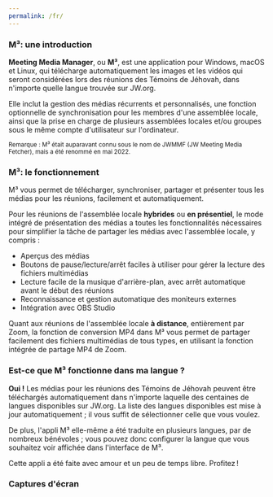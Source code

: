 ```yaml
---
permalink: /fr/
---
```

  
### M³: une introduction

**Meeting Media Manager**, ou **M³**, est une application pour Windows, macOS et Linux, qui télécharge automatiquement les images et les vidéos qui seront considérées lors des réunions des Témoins de Jéhovah, dans n'importe quelle langue trouvée sur JW.org.

Elle inclut la gestion des médias récurrents et personnalisés, une fonction optionnelle de synchronisation pour les membres d'une assemblée locale, ainsi que la prise en charge de plusieurs assemblées locales et/ou groupes sous le même compte d'utilisateur sur l'ordinateur.

<sup>Remarque : M³ était auparavant connu sous le nom de JWMMF (JW Meeting Media Fetcher), mais a été renommé en mai 2022.</sup>

### M³: le fonctionnement

M³ vous permet de télécharger, synchroniser, partager et présenter tous les médias pour les réunions, facilement et automatiquement.

Pour les réunions de l'assemblée locale **hybrides** ou **en présentiel**, le mode intégré de présentation des médias a toutes les fonctionnalités nécessaires pour simplifier la tâche de partager les médias avec l'assemblée locale, y compris :

- Aperçus des médias
- Boutons de pause/lecture/arrêt faciles à utiliser pour gérer la lecture des fichiers multimédias
- Lecture facile de la musique d'arrière-plan, avec arrêt automatique avant le début des réunions
- Reconnaissance et gestion automatique des moniteurs externes
- Intégration avec OBS Studio

Quant aux réunions de l'assemblée locale **à distance**, entièrement par Zoom, la fonction de conversion MP4 dans M³ vous permet de partager facilement des fichiers multimédias de tous types, en utilisant la fonction intégrée de partage MP4 de Zoom.

### Est-ce que M³ fonctionne dans ma langue ?

**Oui !** Les médias pour les réunions des Témoins de Jéhovah peuvent être téléchargés automatiquement dans n'importe laquelle des centaines de langues disponibles sur JW.org. La liste des langues disponibles est mise à jour automatiquement ; il vous suffit de sélectionner celle que vous voulez.

De plus, l'appli M³ elle-même a été traduite en plusieurs langues, par de nombreux bénévoles ; vous pouvez donc configurer la langue que vous souhaitez voir affichée dans l'interface de M³.

Cette appli a été faite avec amour et un peu de temps libre. Profitez !

### Captures d'écran
